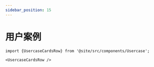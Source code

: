 ```yaml
---
sidebar_position: 15
---
```


# 用户案例

```mdx-code-block
import {UsercaseCardsRow} from '@site/src/components/Usercase';

<UsercaseCardsRow />
```